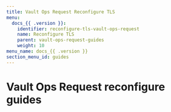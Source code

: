 ```yaml
---
title: Vault Ops Request Reconfigure TLS
menu:
  docs_{{ .version }}:
    identifier: reconfigure-tls-vault-ops-request
    name: Reconfigure TLS
    parent: vault-ops-request-guides
    weight: 10
menu_name: docs_{{ .version }}
section_menu_id: guides
---
```


# Vault Ops Request reconfigure guides